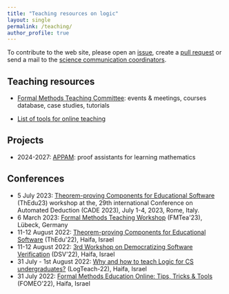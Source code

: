 ```yaml
---
title: "Teaching resources on logic"
layout: single
permalink: /teaching/
author_profile: true
---
```


To contribute to the web site, please open an [issue](https://github.com/EuroProofNet/europroofnet.github.io/issues), create a [pull request](https://github.com/EuroProofNet/europroofnet.github.io) or send a mail to the [science communication coordinators](../contact).

## Teaching resources

- [Formal Methods Teaching Committee](https://fme-teaching.github.io/): events & meetings, courses database, case studies, tutorials

- [List of tools for online teaching](https://www7.in.tum.de/~kretinsk/fomeo.html)

## Projects

- 2024-2027: [APPAM](https://appam.icube.unistra.fr/): proof assistants for learning mathematics

## Conferences

- 5 July 2023: [Theorem-proving Components for Educational Software](https://www.uc.pt/en/congressos/thedu/ThEdu23/) (ThEdu23) workshop at the, 29th international Conference on Automated Deduction (CADE 2023), July 1-4, 2023, Rome, Italy.
- 6 March 2023: [Formal Methods Teaching Workshop](https://fmtea.github.io) (FMTea'23), Lübeck, Germany
- 11-12 August 2022: [Theorem-proving Components for Educational Software](https://www.uc.pt/en/congressos/thedu/ThEdu22) (ThEdu'22), Haifa, Israel
- 11-12 August 2022: [3rd Workshop on Democratizing Software Verification](https://github.com/smackers/democratizing-software-verification-workshop-2022/blob/master/index.md) (DSV'22), Haifa, Israel
- 31 July - 1st August 2022: [Why and how to teach Logic for CS undergraduates?](https://www.cs.technion.ac.il/~janos/LogTeach-22/) (LogTeach-22), Haifa, Israel
- 31 July 2022: [Formal Methods Education Online: Tips, Tricks & Tools](https://www7.in.tum.de/~kretinsk/fomeo22.html) (FOMEO'22), Haifa, Israel
